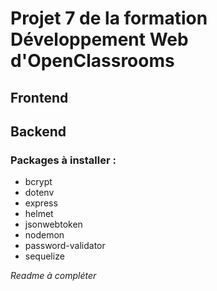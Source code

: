 # Projet 7 de la formation Développement Web d'OpenClassrooms

## Frontend

## Backend

### Packages à installer :

* bcrypt
* dotenv
* express
* helmet
* jsonwebtoken
* nodemon
* password-validator
* sequelize

*Readme à compléter*